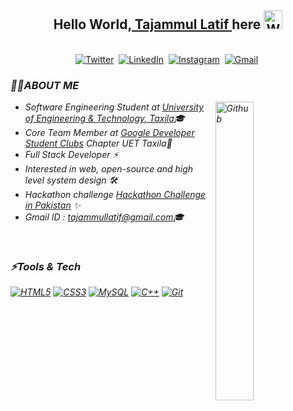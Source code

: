 ## <div align="center">Hello World,<a href = "https://meerhamza1421-me.web.app/"> Tajammul Latif </a> here <img src="https://github.com/TheDudeThatCode/TheDudeThatCode/blob/master/Assets/Hi.gif" width="30px" alt="Waving..."></div>

<p align="center">
<br>
<a href="https://twitter.com/LatifTajammul"><img src="https://img.shields.io/badge/Twitter-1DA1F2?style=for-the-badge&logo=twitter&logoColor=white" alt="Twitter" /></a>&nbsp;
<a href="https://www.linkedin.com/in/tajammul-latif-a043101b8/"><img src="https://img.shields.io/badge/linkedin-%230077B5.svg?&style=for-the-badge&logo=linkedin&logoColor=white" alt="LinkedIn" /></a>&nbsp;
<a href="https://www.instagram.com/tajammullatif_/"><img src="https://img.shields.io/badge/instagram-%23E4405F.svg?&style=for-the-badge&logo=instagram&logoColor=white" alt="Instagram" /></a>&nbsp;
<a href="mailto:tajammullatif@gmail.com?body=Hi%20there%2C%20Found%20you%20on%20GitHub."><img src="https://img.shields.io/badge/gmail-%23D14836.svg?&style=for-the-badge&logo=gmail&logoColor=white" alt="Gmail"/></a>&nbsp;
</p>

<h3><i>🙋‍♂️ABOUT ME<i/></h3>
  <img width="35%" align="right" alt="Github" src="https://user-images.githubusercontent.com/48678280/88862734-4903af80-d201-11ea-968b-9c939d88a37c.gif" />

  -  Software Engineering Student at [University of Engineering & Technology, Taxila](https://web.uettaxila.edu.pk/)🎓
  -  Core Team Member at [Google Developer Student Clubs](https://www.instagram.com/p/CUIYw1khu34/) Chapter UET Taxila🚀
  -  Full Stack Developer ⚡
  -  Interested in web, open-source and high level system design 🛠️
  -  Hackathon challenge [Hackathon Challenge in Pakistan](https://cyberhackathon.pk/public/index.html) ✨
  -  Gmail ID : [tajammullatif@gmail.com](https://mail.google.com/mail/u/0/#inbox/)🎓

<br>
<h3><i>⚡Tools & Tech</i></h3>

[![HTML5](https://img.shields.io/badge/-HTML5-E34F26?style=flat&logo=html5&logoColor=white&link=https://github.com/Tajammul-Latif)](https://github.com/Tajammul-Latif)
[![CSS3](https://img.shields.io/badge/-CSS3-1572B6?style=flat&logo=css3&link=https://github.com/Tajammul-Latif)](https://github.com/Tajammul-Latif) 
[![MySQL](https://img.shields.io/badge/-MySQL-black?style=flat&logo=mysql&link=https://github.com/Tajammul-Latif)](https://github.com/Tajammul-Latif)
[![C++](https://img.shields.io/badge/-C++-blue?style=flat&logo=c++&link=https://github.com/Tajammul-Latif)](https://github.com/Tajammul-Latif)
[![Git](https://img.shields.io/badge/-Git-black?style=flat&logo=git&link=https://github.com/Tajammul-Latif)](https://github.com/Tajammul-Latif)
